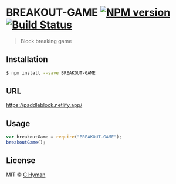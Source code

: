 # BREAKOUT-GAME [![NPM version](https://badge.fury.io/js/BREAKOUT-GAME.svg)](https://npmjs.org/package/BREAKOUT-GAME) [![Build Status](https://travis-ci.org/Connieh1/BREAKOUT-GAME.svg?branch=master)](https://travis-ci.org/Connieh1/BREAKOUT-GAME)

> Block breaking game

## Installation

```sh
$ npm install --save BREAKOUT-GAME
```

## URL

https://paddleblock.netlify.app/

## Usage

```js
var breakoutGame = require("BREAKOUT-GAME");
breakoutGame();
```

## License

MIT © [C Hyman]()
